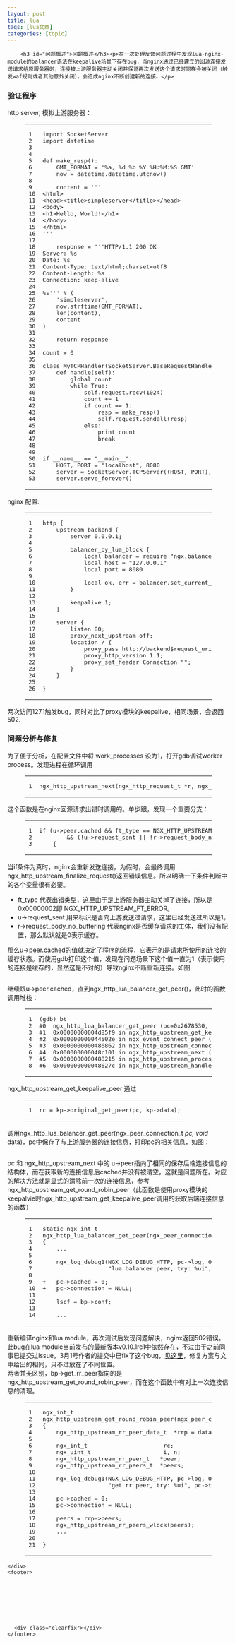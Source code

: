 ```yaml
---
layout: post
title: lua 
tags: [lua文章]
categories: [topic]
---
```

<div class="entry">
      
        <h3 id="问题概述">问题概述</h3><p>在一次处理反馈问题过程中发现lua-nginx-module的balancer语法在keepalive场景下存在bug，当nginx通过已经建立的回源连接发送请求给原服务器时，连接被上游服务器主动关闭并保证再次发送这个请求时同样会被关闭（触发waf规则或者其他意外关闭），会造成nginx不断创建新的连接。</p>

<h3 id="验证程序">验证程序</h3><p>http server, 模拟上游服务器：<br/></p><figure class="highlight python"><table><tbody><tr><td class="gutter"><pre><span class="line">1</span><br/><span class="line">2</span><br/><span class="line">3</span><br/><span class="line">4</span><br/><span class="line">5</span><br/><span class="line">6</span><br/><span class="line">7</span><br/><span class="line">8</span><br/><span class="line">9</span><br/><span class="line">10</span><br/><span class="line">11</span><br/><span class="line">12</span><br/><span class="line">13</span><br/><span class="line">14</span><br/><span class="line">15</span><br/><span class="line">16</span><br/><span class="line">17</span><br/><span class="line">18</span><br/><span class="line">19</span><br/><span class="line">20</span><br/><span class="line">21</span><br/><span class="line">22</span><br/><span class="line">23</span><br/><span class="line">24</span><br/><span class="line">25</span><br/><span class="line">26</span><br/><span class="line">27</span><br/><span class="line">28</span><br/><span class="line">29</span><br/><span class="line">30</span><br/><span class="line">31</span><br/><span class="line">32</span><br/><span class="line">33</span><br/><span class="line">34</span><br/><span class="line">35</span><br/><span class="line">36</span><br/><span class="line">37</span><br/><span class="line">38</span><br/><span class="line">39</span><br/><span class="line">40</span><br/><span class="line">41</span><br/><span class="line">42</span><br/><span class="line">43</span><br/><span class="line">44</span><br/><span class="line">45</span><br/><span class="line">46</span><br/><span class="line">47</span><br/><span class="line">48</span><br/><span class="line">49</span><br/><span class="line">50</span><br/><span class="line">51</span><br/><span class="line">52</span><br/><span class="line">53</span><br/></pre></td><td class="code"><pre><span class="line"><span class="keyword">import</span> SocketServer</span><br/><span class="line"><span class="keyword">import</span> datetime</span><br/><span class="line"></span><br/><span class="line"></span><br/><span class="line"><span class="function"><span class="keyword">def</span> <span class="title">make_resp</span><span class="params">()</span>:</span></span><br/><span class="line">    GMT_FORMAT = <span class="string">&#39;%a, %d %b %Y %H:%M:%S GMT&#39;</span></span><br/><span class="line">    now = datetime.datetime.utcnow()</span><br/><span class="line"></span><br/><span class="line">    content = <span class="string">&#39;&#39;&#39;</span><br/><span class="line">&lt;html&gt;</span><br/><span class="line">&lt;head&gt;&lt;title&gt;simpleserver&lt;/title&gt;&lt;/head&gt;</span><br/><span class="line">&lt;body&gt;</span><br/><span class="line">&lt;h1&gt;Hello, World!&lt;/h1&gt;</span><br/><span class="line">&lt;/body&gt;</span><br/><span class="line">&lt;/html&gt;</span><br/><span class="line">&#39;&#39;&#39;</span></span><br/><span class="line"></span><br/><span class="line">    response = <span class="string">&#39;&#39;&#39;HTTP/1.1 200 OK</span><br/><span class="line">Server: %s</span><br/><span class="line">Date: %s</span><br/><span class="line">Content-Type: text/html;charset=utf8</span><br/><span class="line">Content-Length: %s</span><br/><span class="line">Connection: keep-alive</span><br/><span class="line"></span><br/><span class="line">%s&#39;&#39;&#39;</span> % (</span><br/><span class="line">    <span class="string">&#39;simpleserver&#39;</span>,</span><br/><span class="line">    now.strftime(GMT_FORMAT),</span><br/><span class="line">    len(content),</span><br/><span class="line">    content</span><br/><span class="line">)</span><br/><span class="line"></span><br/><span class="line">    <span class="keyword">return</span> response</span><br/><span class="line"></span><br/><span class="line">count = <span class="number">0</span></span><br/><span class="line"></span><br/><span class="line"><span class="class"><span class="keyword">class</span> <span class="title">MyTCPHandler</span><span class="params">(SocketServer.BaseRequestHandler)</span>:</span></span><br/><span class="line">    <span class="function"><span class="keyword">def</span> <span class="title">handle</span><span class="params">(self)</span>:</span></span><br/><span class="line">        <span class="keyword">global</span> count</span><br/><span class="line">        <span class="keyword">while</span> <span class="keyword">True</span>:</span><br/><span class="line">            self.request.recv(<span class="number">1024</span>)</span><br/><span class="line">            count += <span class="number">1</span></span><br/><span class="line">            <span class="keyword">if</span> count == <span class="number">1</span>:</span><br/><span class="line">                resp = make_resp()</span><br/><span class="line">                self.request.sendall(resp)</span><br/><span class="line">            <span class="keyword">else</span>:</span><br/><span class="line">                <span class="keyword">print</span> count</span><br/><span class="line">                <span class="keyword">break</span></span><br/><span class="line"></span><br/><span class="line"></span><br/><span class="line"><span class="keyword">if</span> __name__ == <span class="string">&#34;__main__&#34;</span>:</span><br/><span class="line">    HOST, PORT = <span class="string">&#34;localhost&#34;</span>, <span class="number">8080</span></span><br/><span class="line">    server = SocketServer.TCPServer((HOST, PORT), MyTCPHandler)</span><br/><span class="line">    server.serve_forever()</span><br/></pre></td></tr></tbody></table></figure><p></p>
<p>nginx 配置:<br/></p><figure class="highlight nginx"><table><tbody><tr><td class="gutter"><pre><span class="line">1</span><br/><span class="line">2</span><br/><span class="line">3</span><br/><span class="line">4</span><br/><span class="line">5</span><br/><span class="line">6</span><br/><span class="line">7</span><br/><span class="line">8</span><br/><span class="line">9</span><br/><span class="line">10</span><br/><span class="line">11</span><br/><span class="line">12</span><br/><span class="line">13</span><br/><span class="line">14</span><br/><span class="line">15</span><br/><span class="line">16</span><br/><span class="line">17</span><br/><span class="line">18</span><br/><span class="line">19</span><br/><span class="line">20</span><br/><span class="line">21</span><br/><span class="line">22</span><br/><span class="line">23</span><br/><span class="line">24</span><br/><span class="line">25</span><br/><span class="line">26</span><br/></pre></td><td class="code"><pre><span class="line"><span class="title">http</span> {</span><br/><span class="line">    <span class="title">upstream</span> backend {</span><br/><span class="line">        <span class="title">server</span> <span class="number">0.0.0.1</span>;</span><br/><span class="line"></span><br/><span class="line">        <span class="title">balancer_by_lua_block</span> {</span><br/><span class="line">            <span class="title">local</span> balancer = require <span class="string">&#34;ngx.balancer&#34;</span></span><br/><span class="line">            local host = <span class="string">&#34;127.0.0.1&#34;</span></span><br/><span class="line">            local port = <span class="number">8080</span></span><br/><span class="line"></span><br/><span class="line">            local ok, err = balancer.set_current_peer(host, port)</span><br/><span class="line">        }</span><br/><span class="line"></span><br/><span class="line">        keepalive <span class="number">1</span>;</span><br/><span class="line">    }</span><br/><span class="line"></span><br/><span class="line">    <span class="title">server</span> {</span><br/><span class="line">        <span class="title">listen</span> <span class="number">80</span>;</span><br/><span class="line">        <span class="title">proxy_next_upstream</span> <span class="built_in">off</span>;</span><br/><span class="line">        <span class="title">location</span> / {</span><br/><span class="line">            <span class="title">proxy_pass</span> <span class="url">http://backend<span class="variable">$request_uri</span></span>;</span><br/><span class="line">            <span class="title">proxy_http_version</span> <span class="number">1</span>.<span class="number">1</span>;</span><br/><span class="line">            <span class="title">proxy_set_header</span> Connection <span class="string">&#34;&#34;</span>;</span><br/><span class="line">        }</span><br/><span class="line">    }</span><br/><span class="line"></span><br/><span class="line">}</span><br/></pre></td></tr></tbody></table></figure><p></p>
<p>两次访问127.1触发bug，同时对比了proxy模块的keepalive，相同场景，会返回502.</p>
<h3 id="问题分析与修复">问题分析与修复</h3><p>为了便于分析，在配置文件中将 work_processes 设为1，打开gdb调试worker process。发现进程在循环调用</p>
<figure class="highlight cpp"><table><tbody><tr><td class="gutter"><pre><span class="line">1</span><br/></pre></td><td class="code"><pre><span class="line">ngx_http_upstream_next(<span class="keyword">ngx_http_request_t</span> *r, <span class="keyword">ngx_http_upstream_t</span> *u, <span class="keyword">ngx_uint_t</span> ft_type)</span><br/></pre></td></tr></tbody></table></figure>
<p>这个函数是在nginx回源请求出错时调用的。单步跟，发现一个重要分支：<br/></p><figure class="highlight erlang-repl"><table><tbody><tr><td class="gutter"><pre><span class="line">1</span><br/><span class="line">2</span><br/><span class="line">3</span><br/></pre></td><td class="code"><pre><span class="line"><span class="function_or_atom">if</span> (<span class="function_or_atom">u</span><span class="arrow">-&gt;</span><span class="function_or_atom">peer</span>.<span class="function_or_atom">cached</span> &amp;&amp; <span class="function_or_atom">ft_type</span> == <span class="variable">NGX_HTTP_UPSTREAM_FT_ERROR</span></span><br/><span class="line">        &amp;&amp; (<span class="exclamation_mark">!</span><span class="function_or_atom">u</span><span class="arrow">-&gt;</span><span class="function_or_atom">request_sent</span> || <span class="exclamation_mark">!</span><span class="function_or_atom">r</span><span class="arrow">-&gt;</span><span class="function_or_atom">request_body_no_buffering</span>))</span><br/><span class="line">    {</span><br/></pre></td></tr></tbody></table></figure><p></p>
<p>当if条件为真时，nginx会重新发送连接，为假时，会最终调用ngx_http_upstream_finalize_request()返回错误信息。所以明确一下条件判断中的各个变量很有必要。</p>
<ul>
<li>ft_type 代表出错类型，这里由于是上游服务器主动关掉了连接，所以是0x00000002即 NGX_HTTP_UPSTREAM_FT_ERROR。</li>
<li>u-&gt;request_sent 用来标识是否向上游发送过请求，这里已经发送过所以是1。</li>
<li>r-&gt;request_body_no_buffering 代表nginx是否缓存请求的主体，我们没有配置，那么默认就是0表示缓存。</li>
</ul>
<p>那么u-&gt;peer.cached的值就决定了程序的流程，它表示的是请求所使用的连接的缓存状态。而使用gdb打印这个值，发现在问题场景下这个值一直为1（表示使用的连接是缓存的，显然这是不对的）导致nginx不断重新连接。如图</p>
<p><img src="https://stdupp.github.io//img/0ACDAB296999F56A2D3E3B830B093AB4.png" alt=""/></p>
<p>继续跟u-&gt;peer.cached，直到ngx_http_lua_balancer_get_peer()，此时的函数调用堆栈：<br/></p><figure class="highlight cpp"><table><tbody><tr><td class="gutter"><pre><span class="line">1</span><br/><span class="line">2</span><br/><span class="line">3</span><br/><span class="line">4</span><br/><span class="line">5</span><br/><span class="line">6</span><br/><span class="line">7</span><br/><span class="line">8</span><br/></pre></td><td class="code"><pre><span class="line">(gdb) bt</span><br/><span class="line"><span class="preprocessor">#<span class="number">0</span>  ngx_http_lua_balancer_get_peer (pc=<span class="number">0x2678530</span>, data=<span class="number">0x2678ca0</span>) at ../ngx_lua-<span class="number">0.10</span><span class="number">.0</span>/src/ngx_http_lua_balancer.c:<span class="number">254</span></span></span><br/><span class="line"><span class="preprocessor">#<span class="number">1</span>  <span class="number">0x00000000004d85f9</span> in ngx_http_upstream_get_keepalive_peer (pc=<span class="number">0x2678530</span>, data=<span class="number">0x2678c68</span>) at src/http/modules/ngx_http_upstream_keepalive_module.c:<span class="number">222</span></span></span><br/><span class="line"><span class="preprocessor">#<span class="number">2</span>  <span class="number">0x000000000044502e</span> in ngx_event_connect_peer (pc=<span class="number">0x2678530</span>) at src/event/ngx_event_connect.c:<span class="number">25</span></span></span><br/><span class="line"><span class="preprocessor">#<span class="number">3</span>  <span class="number">0x0000000000486862</span> in ngx_http_upstream_connect (r=<span class="number">0x267f190</span>, u=<span class="number">0x2678520</span>) at src/http/ngx_http_upstream.c:<span class="number">1331</span></span></span><br/><span class="line"><span class="preprocessor">#<span class="number">4</span>  <span class="number">0x000000000048c101</span> in ngx_http_upstream_next (r=<span class="number">0x267f190</span>, u=<span class="number">0x2678520</span>, ft_type=<span class="number">2</span>) at src/http/ngx_http_upstream.c:<span class="number">3913</span></span></span><br/><span class="line"><span class="preprocessor">#<span class="number">5</span>  <span class="number">0x0000000000488215</span> in ngx_http_upstream_process_header (r=<span class="number">0x267f190</span>, u=<span class="number">0x2678520</span>) at src/http/ngx_http_upstream.c:<span class="number">2106</span></span></span><br/><span class="line"><span class="preprocessor">#<span class="number">6</span>  <span class="number">0x000000000048627c</span> in ngx_http_upstream_handler (ev=<span class="number">0x269f480</span>) at src/http/ngx_http_upstream.c:<span class="number">1095</span></span></span><br/></pre></td></tr></tbody></table></figure><p></p>
<p>ngx_http_upstream_get_keepalive_peer 通过<br/></p><figure class="highlight haskell"><table><tbody><tr><td class="gutter"><pre><span class="line">1</span><br/></pre></td><td class="code"><pre><span class="line"><span class="title">rc</span> = kp-&gt;original_get_peer(pc, kp-&gt;<span class="typedef"><span class="keyword">data</span>);</span></span><br/></pre></td></tr></tbody></table></figure><p></p>
<p>调用ngx_http_lua_balancer_get_peer(ngx_peer_connection_t <em>pc, void </em>data)，pc中保存了与上游服务器的连接信息，打印pc的相关信息，如图：</p>
<p><img src="https://stdupp.github.io//img/3AAE69B7B19203A624DF7813A64D1047.png" alt=""/></p>
<p>pc 和 ngx_http_upstream_next 中的 u-&gt;peer指向了相同的保存后端连接信息的结构体，而在获取新的连接信息后cached并没有被清空，这就是问题所在。对应的解决方法就是显式的清除前一次的连接信息，参考ngx_http_upstream_get_round_robin_peer（此函数是使用proxy模块的keepalvie时ngx_http_upstream_get_keepalive_peer调用的获取后端连接信息的函数）</p>
<figure class="highlight lasso"><table><tbody><tr><td class="gutter"><pre><span class="line">1</span><br/><span class="line">2</span><br/><span class="line">3</span><br/><span class="line">4</span><br/><span class="line">5</span><br/><span class="line">6</span><br/><span class="line">7</span><br/><span class="line">8</span><br/><span class="line">9</span><br/><span class="line">10</span><br/><span class="line">11</span><br/><span class="line">12</span><br/><span class="line">13</span><br/><span class="line">14</span><br/></pre></td><td class="code"><pre><span class="line">static ngx_int_t</span><br/><span class="line">ngx_http_lua_balancer_get_peer(ngx_peer_connection_t *pc, <span class="literal">void</span> *<span class="built_in">data</span>)</span><br/><span class="line">{</span><br/><span class="line">    <span class="attribute">...</span></span><br/><span class="line"></span><br/><span class="line">    ngx_log_debug1(NGX_LOG_DEBUG_HTTP, pc<span class="subst">-&gt;</span><span class="keyword">log</span>, <span class="number">0</span>,</span><br/><span class="line">                   <span class="string">&#34;lua balancer peer, try: %ui&#34;</span>, pc<span class="subst">-&gt;</span>tries);</span><br/><span class="line">    </span><br/><span class="line">+   pc<span class="subst">-&gt;</span>cached = <span class="number">0</span>;</span><br/><span class="line">+   pc<span class="subst">-&gt;</span>connection = <span class="built_in">NULL</span>;</span><br/><span class="line"></span><br/><span class="line">    lscf = bp<span class="subst">-&gt;</span>conf;</span><br/><span class="line">    </span><br/><span class="line">    <span class="attribute">...</span></span><br/></pre></td></tr></tbody></table></figure>
<p>重新编译nginx和lua module，再次测试后发现问题解决，nginx返回502错误。<br/>此bug在lua module当前发布的最新版本v0.10.1rc1中依然存在，不过由于之前同事已提交过issue，3月1号作者的提交中已fix了这个bug，<a href="https://github.com/openresty/lua-nginx-module/commit/60ebb5c00dfece18398737c4e7363d2694e04fd2" target="_blank" rel="external noopener noreferrer">见这里</a>，修复方案与文中给出的相同，只不过放在了不同位置。<br/>两者并无区别，bp-&gt;get_rr_peer指向的是ngx_http_upstream_get_round_robin_peer，而在这个函数中有对上一次连接信息的清理。<br/></p><figure class="highlight cpp"><table><tbody><tr><td class="gutter"><pre><span class="line">1</span><br/><span class="line">2</span><br/><span class="line">3</span><br/><span class="line">4</span><br/><span class="line">5</span><br/><span class="line">6</span><br/><span class="line">7</span><br/><span class="line">8</span><br/><span class="line">9</span><br/><span class="line">10</span><br/><span class="line">11</span><br/><span class="line">12</span><br/><span class="line">13</span><br/><span class="line">14</span><br/><span class="line">15</span><br/><span class="line">16</span><br/><span class="line">17</span><br/><span class="line">18</span><br/><span class="line">19</span><br/><span class="line">20</span><br/><span class="line">21</span><br/></pre></td><td class="code"><pre><span class="line"><span class="keyword">ngx_int_t</span></span><br/><span class="line">ngx_http_upstream_get_round_robin_peer(<span class="keyword">ngx_peer_connection_t</span> *pc, <span class="keyword">void</span> *data)</span><br/><span class="line">{</span><br/><span class="line">    <span class="keyword">ngx_http_upstream_rr_peer_data_t</span>  *rrp = data;</span><br/><span class="line"></span><br/><span class="line">    <span class="keyword">ngx_int_t</span>                      rc;</span><br/><span class="line">    <span class="keyword">ngx_uint_t</span>                     i, n;</span><br/><span class="line">    <span class="keyword">ngx_http_upstream_rr_peer_t</span>   *peer;</span><br/><span class="line">    <span class="keyword">ngx_http_upstream_rr_peers_t</span>  *peers;</span><br/><span class="line"></span><br/><span class="line">    ngx_log_debug1(NGX_LOG_DEBUG_HTTP, pc-&gt;<span class="built_in">log</span>, <span class="number">0</span>,</span><br/><span class="line">                   <span class="string">&#34;get rr peer, try: %ui&#34;</span>, pc-&gt;tries);</span><br/><span class="line"></span><br/><span class="line">    pc-&gt;cached = <span class="number">0</span>;                   </span><br/><span class="line">    pc-&gt;connection = <span class="literal">NULL</span>;            </span><br/><span class="line"></span><br/><span class="line">    peers = rrp-&gt;peers;</span><br/><span class="line">    ngx_http_upstream_rr_peers_wlock(peers);</span><br/><span class="line">    ...</span><br/><span class="line">    </span><br/><span class="line">}</span><br/></pre></td></tr></tbody></table></figure><p></p>

      
    </div>
    <footer>
      
        
        
  
  

        
      
      <div class="clearfix"></div>
    </footer>